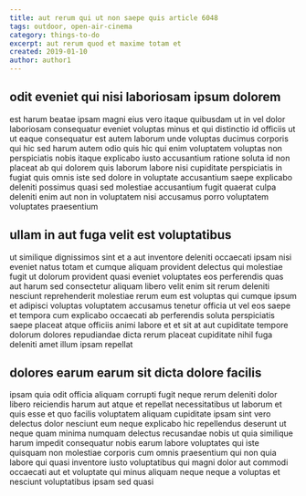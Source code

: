 ```yaml
---
title: aut rerum qui ut non saepe quis article 6048
tags: outdoor, open-air-cinema
category: things-to-do
excerpt: aut rerum quod et maxime totam et
created: 2019-01-10
author: author1
---
```


## odit eveniet qui nisi laboriosam ipsum dolorem

est harum beatae ipsam magni eius vero itaque quibusdam ut in vel dolor laboriosam consequatur eveniet voluptas minus et qui distinctio id officiis ut ut eaque consequatur est autem laborum unde voluptas ducimus corporis qui hic sed harum autem odio quis hic qui enim voluptatem voluptas non perspiciatis nobis itaque explicabo iusto accusantium ratione soluta id non placeat ab qui dolorem quis laborum labore nisi cupiditate perspiciatis in fugiat quis omnis iste sed dolore in voluptate accusantium saepe explicabo deleniti possimus quasi sed molestiae accusantium fugit quaerat culpa deleniti enim aut non in voluptatem nisi accusamus porro voluptatem voluptates praesentium

## ullam in aut fuga velit est voluptatibus

ut similique dignissimos sint et a aut inventore deleniti occaecati ipsam nisi eveniet natus totam et cumque aliquam provident delectus qui molestiae fugit ut dolorum provident quasi eveniet voluptates eos perferendis quas aut harum sed consectetur aliquam libero velit enim sit rerum deleniti nesciunt reprehenderit molestiae rerum eum est voluptas qui cumque ipsum et adipisci voluptas voluptatem accusamus tenetur officia ut vel eos saepe et tempora cum explicabo occaecati ab perferendis soluta perspiciatis saepe placeat atque officiis animi labore et et sit at aut cupiditate tempore dolorum dolores repudiandae dicta rerum placeat cupiditate nihil fuga deleniti amet illum ipsam repellat

## dolores earum earum sit dicta dolore facilis

ipsam quia odit officia aliquam corrupti fugit neque rerum deleniti dolor libero reiciendis harum aut atque et repellat necessitatibus ut laborum et quis esse et quo facilis voluptatem aliquam cupiditate ipsam sint vero delectus dolor nesciunt eum neque explicabo hic repellendus deserunt ut neque quam minima numquam delectus recusandae nobis ut quia similique harum impedit consequatur nobis earum labore voluptates qui iste quisquam non molestiae corporis cum omnis praesentium qui non quia labore qui quasi inventore iusto voluptatibus qui magni dolor aut commodi occaecati aut et voluptate qui minus aliquam neque neque a voluptas et nesciunt voluptatibus ipsam sed quasi
